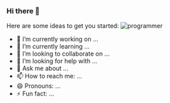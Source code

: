 ### Hi there 👋

<!--
**SAMBANGI-RAJU/SAMBANGI-RAJU** is a ✨ _special_ ✨ repository because its `README.md` (this file) appears on your GitHub profile.
-->
Here are some ideas to get you started:
![programmer](https://github.com/SAMBANGI-RAJU/SAMBANGI-RAJU/assets/115488085/eb843e53-77eb-4eb3-9627-7df9b776bdae)



- 🔭 I’m currently working on ...
- 🌱 I’m currently learning ...
- 👯 I’m looking to collaborate on ...
- 🤔 I’m looking for help with ...
- 💬 Ask me about ...
- 📫 How to reach me: ...
- 😄 Pronouns: ...
- ⚡ Fun fact: ...

